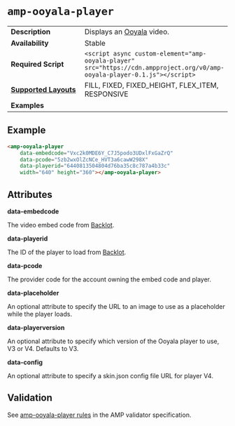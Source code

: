 <!---
Copyright 2015 The AMP HTML Authors. All Rights Reserved.

Licensed under the Apache License, Version 2.0 (the "License");
you may not use this file except in compliance with the License.
You may obtain a copy of the License at

      http://www.apache.org/licenses/LICENSE-2.0

Unless required by applicable law or agreed to in writing, software
distributed under the License is distributed on an "AS-IS" BASIS,
WITHOUT WARRANTIES OR CONDITIONS OF ANY KIND, either express or implied.
See the License for the specific language governing permissions and
limitations under the License.
-->

# <a name="amp-ooyala-player"></a> `amp-ooyala-player`

<table>
  <tr>
    <td width="40%"><strong>Description</strong></td>
    <td>Displays an <a href="https://www.ooyala.com/">Ooyala</a> video.</td>
  </tr>
  <tr>
    <td width="40%"><strong>Availability</strong></td>
    <td>Stable</td>
  </tr>
  <tr>
    <td width="40%"><strong>Required Script</strong></td>
    <td><code>&lt;script async custom-element="amp-ooyala-player" src="https://cdn.ampproject.org/v0/amp-ooyala-player-0.1.js">&lt;/script></code></td>
  </tr>
  <tr>
    <td class="col-fourty"><strong><a href="https://www.ampproject.org/docs/guides/responsive/control_layout.html">Supported Layouts</a></strong></td>
    <td>FILL, FIXED, FIXED_HEIGHT, FLEX_ITEM, RESPONSIVE</td>
  </tr>
  <tr>
    <td width="40%"><strong>Examples</strong></td>
    <td></td>
  </tr>
</table>

## Example

```html
<amp-ooyala-player
    data-embedcode="Vxc2k0MDE6Y_C7J5podo3UDxlFxGaZrQ"
    data-pcode="5zb2wxOlZcNCe_HVT3a6cawW298X"
    data-playerid="6440813504804d76ba35c8c787a4b33c"
    width="640" height="360"></amp-ooyala-player>
```

## Attributes

**data-embedcode**

The video embed code from [Backlot](https://backlot.ooyala.com).

**data-playerid**

The ID of the player to load from [Backlot](https://backlot.ooyala.com).

**data-pcode**

The provider code for the account owning the embed code and player.

**data-placeholder**

An optional attribute to specify the URL to an image to use as a placeholder while the player loads.

**data-playerversion**

An optional attribute to specify which version of the Ooyala player to use, V3 or V4. Defaults to V3.

**data-config**

An optional attribute to specify a skin.json config file URL for player V4.

## Validation

See [amp-ooyala-player rules](https://github.com/ampproject/amphtml/blob/master/extensions/amp-ooyala-player/0.1/validator-amp-ooyala-player.protoascii) in the AMP validator specification.